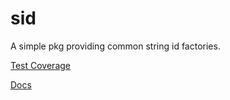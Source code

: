 sid
===

A simple pkg providing common string id factories.

[Test Coverage](http://0xor1.github.io/sid/)

[Docs](https://godoc.org/github.com/0xor1/sid)


